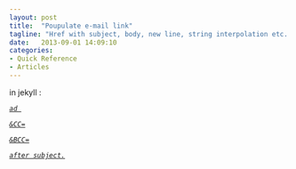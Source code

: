 ```yaml
---
layout: post
title:  "Poupulate e-mail link"
tagline: "Href with subject, body, new line, string interpolation etc.. "
date:   2013-09-01 14:09:10
categories: 
- Quick Reference
- Articles
---
```



in jekyll : 

<a href="mailto:{{ site.owner.email }}?Subject=Tips%20and%20Tricks&body=Hi Pietro, %0D%0A Was reading your Blog {{ site.title }}, and I've got a question..." class="author-social" target="_blank"><i class="icon-mail">


	ad 

	&CC=

	&BCC=

	after subject.